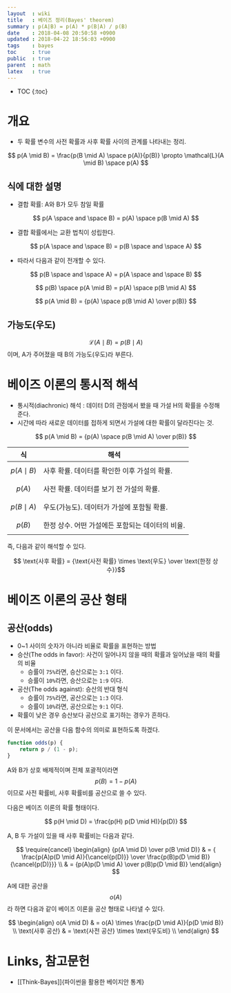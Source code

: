 ```yaml
---
layout  : wiki
title   : 베이즈 정리(Bayes' theorem)
summary : p(A|B) = p(A) * p(B|A) / p(B)
date    : 2018-04-08 20:50:58 +0900
updated : 2018-04-22 18:56:03 +0900
tags    : bayes
toc     : true
public  : true
parent  : math
latex   : true
---
```

* TOC
{:toc}

# 개요

* 두 확률 변수의 사전 확률과 사후 확률 사이의 관계를 나타내는 정리.

$$ p(A \mid B) = \frac{p(B \mid A) \space p(A)}{p(B)} \propto \mathcal{L}(A \mid B) \space p(A) $$

## 식에 대한 설명

* 결합 확률: A와 B가 모두 참일 확률

$$ p(A \space and \space B) = p(A) \space p(B \mid A) $$

* 결합 확률에서는 교환 법칙이 성립한다.

$$ p(A \space and \space B) = p(B \space and \space A) $$

* 따라서 다음과 같이 전개할 수 있다.

$$ p(B \space and \space A) = p(A \space and \space B) $$

$$ p(B) \space p(A \mid B) = p(A) \space p(B \mid A) $$

$$ p(A \mid B) = {p(A) \space p(B \mid A) \over p(B)} $$

## 가능도(우도)

$$ \mathcal{L}(A \mid B) = p(B \mid A) $$ 이며, A가 주어졌을 때 B의 가능도(우도)라 부른다.

# 베이즈 이론의 통시적 해석

* 통시적(diachronic) 해석 : 데이터 D의 관점에서 봤을 때 가설 H의 확률을 수정해준다.
* 시간에 따라 새로운 데이터를 접하게 되면서 가설에 대한 확률이 달라진다는 것.

$$ p(A \mid B) = {p(A) \space p(B \mid A) \over p(B)} $$

| 식              | 해석                                             |
|-----------------|--------------------------------------------------|
| $$p(A \mid B)$$ | 사후 확률. 데이터를 확인한 이후 가설의 확률.     |
| $$p(A)$$        | 사전 확률. 데이터를 보기 전 가설의 확률.         |
| $$p(B \mid A)$$ | 우도(가능도). 데이터가 가설에 포함될 확률.       |
| $$p(B)$$        | 한정 상수. 어떤 가설에든 포함되는 데이터의 비율. |

즉, 다음과 같이 해석할 수 있다.

$$ \text{사후 확률} = {\text{사전 확률} \times \text{우도} \over \text{한정 상수}}$$

# 베이즈 이론의 공산 형태

## 공산(odds)

* 0~1 사이의 숫자가 아니라 비율로 확률을 표현하는 방법
* 승산(The odds in favor): 사건이 일어나지 않을 때의 확률과 일어났을 때의 확률의 비율
    * 승률이 `75%`라면, 승산으로는 `3:1` 이다.
    * 승률이 `10%`라면, 승산으로는 `1:9` 이다.
* 공산(The odds against): 승산의 반대 형식
    * 승률이 `75%`라면, 공산으로는 `1:3` 이다.
    * 승률이 `10%`라면, 공산으로는 `9:1` 이다.
* 확률이 낮은 경우 승산보다 공산으로 표기하는 경우가 흔하다.

이 문서에서는 공산을 다음 함수의 의미로 표현하도록 하겠다.

```javascript
function odds(p) {
    return p / (1 - p);
}
```

A와 B가 상호 배제적이며 전체 포괄적이라면 $$p(B) = 1 - p(A)$$ 이므로 사전 확률비, 사후 확률비를 공산으로 쓸 수 있다.

다음은 베이즈 이론의 확률 형태이다.

$$ p(H \mid D) = \frac{p(H) p(D \mid H)}{p(D)} $$

A, B 두 가설이 있을 때 사후 확률비는 다음과 같다.

$$
\require{cancel}
\begin{align}
{p(A \mid D) \over p(B \mid D)}
    & = { \frac{p(A)p(D \mid A)}{\cancel{p(D)}} \over \frac{p(B)p(D \mid B)}{\cancel{p(D)}}} \\
    & = {p(A)p(D \mid A) \over p(B)p(D \mid B)}
\end{align}
$$

A에 대한 공산을 $$o(A)$$라 하면 다음과 같이 베이즈 이론을 공산 형태로 나타낼 수 있다.

$$
\begin{align}
o(A \mid D) & = o(A) \times \frac{p(D \mid A)}{p(D \mid B)} \\
\text{사후 공산} & = \text{사전 공산} \times \text{우도비} \\
\end{align}
$$




# Links, 참고문헌

* [[Think-Bayes]]{파이썬을 활용한 베이지안 통계}

